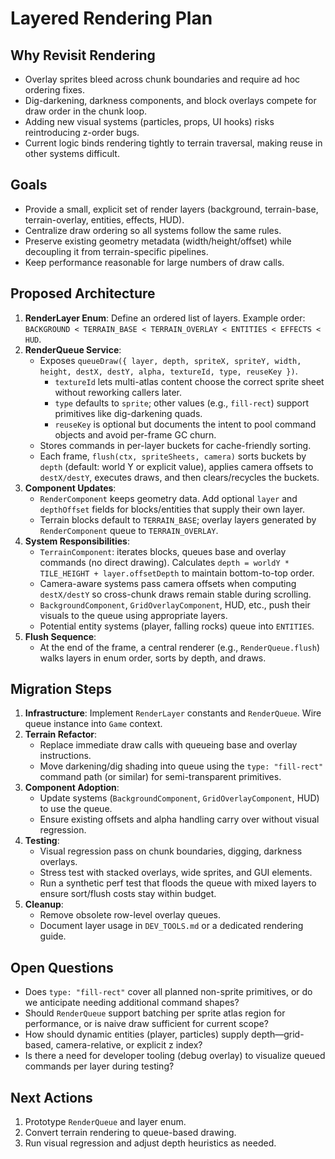 # Layered Rendering Plan

## Why Revisit Rendering
- Overlay sprites bleed across chunk boundaries and require ad hoc ordering fixes.
- Dig-darkening, darkness components, and block overlays compete for draw order in the chunk loop.
- Adding new visual systems (particles, props, UI hooks) risks reintroducing z-order bugs.
- Current logic binds rendering tightly to terrain traversal, making reuse in other systems difficult.

## Goals
- Provide a small, explicit set of render layers (background, terrain-base, terrain-overlay, entities, effects, HUD).
- Centralize draw ordering so all systems follow the same rules.
- Preserve existing geometry metadata (width/height/offset) while decoupling it from terrain-specific pipelines.
- Keep performance reasonable for large numbers of draw calls.

## Proposed Architecture
1. **RenderLayer Enum**: Define an ordered list of layers. Example order: `BACKGROUND < TERRAIN_BASE < TERRAIN_OVERLAY < ENTITIES < EFFECTS < HUD`.
2. **RenderQueue Service**:
   - Exposes `queueDraw({ layer, depth, spriteX, spriteY, width, height, destX, destY, alpha, textureId, type, reuseKey })`.
     - `textureId` lets multi-atlas content choose the correct sprite sheet without reworking callers later.
     - `type` defaults to `sprite`; other values (e.g., `fill-rect`) support primitives like dig-darkening quads.
     - `reuseKey` is optional but documents the intent to pool command objects and avoid per-frame GC churn.
   - Stores commands in per-layer buckets for cache-friendly sorting.
   - Each frame, `flush(ctx, spriteSheets, camera)` sorts buckets by `depth` (default: world Y or explicit value), applies camera offsets to `destX/destY`, executes draws, and then clears/recycles the buckets.
3. **Component Updates**:
   - `RenderComponent` keeps geometry data. Add optional `layer` and `depthOffset` fields for blocks/entities that supply their own layer.
   - Terrain blocks default to `TERRAIN_BASE`; overlay layers generated by `RenderComponent` queue to `TERRAIN_OVERLAY`.
4. **System Responsibilities**:
   - `TerrainComponent`: iterates blocks, queues base and overlay commands (no direct drawing). Calculates `depth = worldY * TILE_HEIGHT + layer.offsetDepth` to maintain bottom-to-top order.
   - Camera-aware systems pass camera offsets when computing `destX/destY` so cross-chunk draws remain stable during scrolling.
   - `BackgroundComponent`, `GridOverlayComponent`, HUD, etc., push their visuals to the queue using appropriate layers.
   - Potential entity systems (player, falling rocks) queue into `ENTITIES`.
5. **Flush Sequence**:
   - At the end of the frame, a central renderer (e.g., `RenderQueue.flush`) walks layers in enum order, sorts by depth, and draws.

## Migration Steps
1. **Infrastructure**: Implement `RenderLayer` constants and `RenderQueue`. Wire queue instance into `Game` context.
2. **Terrain Refactor**:
   - Replace immediate draw calls with queueing base and overlay instructions.
   - Move darkening/dig shading into queue using the `type: "fill-rect"` command path (or similar) for semi-transparent primitives.
3. **Component Adoption**:
   - Update systems (`BackgroundComponent`, `GridOverlayComponent`, HUD) to use the queue.
   - Ensure existing offsets and alpha handling carry over without visual regression.
4. **Testing**:
   - Visual regression pass on chunk boundaries, digging, darkness overlays.
   - Stress test with stacked overlays, wide sprites, and GUI elements.
   - Run a synthetic perf test that floods the queue with mixed layers to ensure sort/flush costs stay within budget.
5. **Cleanup**:
   - Remove obsolete row-level overlay queues.
   - Document layer usage in `DEV_TOOLS.md` or a dedicated rendering guide.

## Open Questions
- Does `type: "fill-rect"` cover all planned non-sprite primitives, or do we anticipate needing additional command shapes?
- Should `RenderQueue` support batching per sprite atlas region for performance, or is naive draw sufficient for current scope?
- How should dynamic entities (player, particles) supply depth—grid-based, camera-relative, or explicit z index?
- Is there a need for developer tooling (debug overlay) to visualize queued commands per layer during testing?

## Next Actions
1. Prototype `RenderQueue` and layer enum.
2. Convert terrain rendering to queue-based drawing.
3. Run visual regression and adjust depth heuristics as needed.
